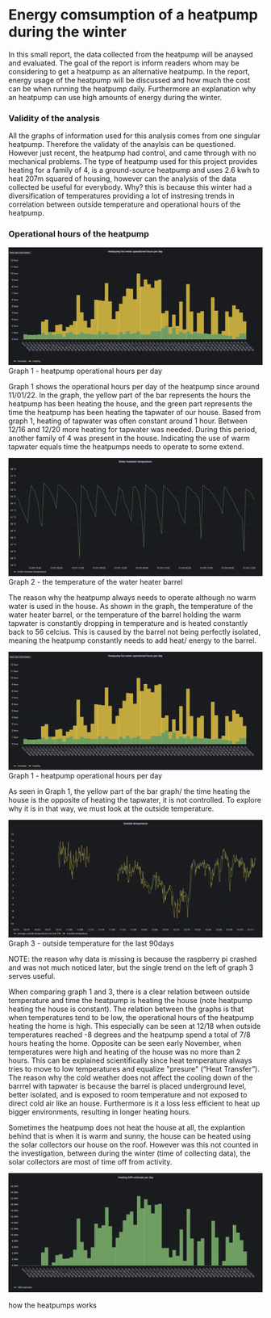 # Energy comsumption of a heatpump during the winter
In this small report, the data collected from the heatpump will be anaysed and evaluated. The goal of the report is inform readers whom may be considering to get a heatpump as an alternative heatpump. In the report, energy usage of the heatpump will be discussed and how much the cost can be when running the heatpump daily. Furthermore an explanation why an heatpump can use high amounts of energy during the winter.

### Validity of the analysis
All the graphs of information used for this analysis comes from one singular heatpump. Therefore the validaty of the anaylsis can be questioned. However just recent, the heatpump had control, and came through with no mechanical problems. The type of heatpump used for this project provides heating for a family of 4, is a ground-source heatpump and uses 2.6 kwh to heat 207m squared of housing, however can the analysis of the data collected be useful for everybody. Why? this is because this winter had a diversification of temperatures providing a lot of instresing trends in correlation between outside temperature and operational hours of the heatpump.

### Operational hours of the heatpump
![boiler hotwater temperature](graphs/Heatpump_hotwater_operational_hours_per_day_90days.png)
Graph 1 - heatpump operational hours per day

Graph 1 shows the operational hours per day of the heatpump since around 11/01/22. In the graph, the yellow part of the bar represents the hours the heatpump has been heating the house, and the green part represents the time the heatpump has been heating the tapwater of our house. Based from graph 1, heating of tapwater was often constant around 1 hour. Between 12/16 and 12/20 more heating for tapwater was needed. During this period, another family of 4 was present in the house. Indicating the use of warm tapwater equals time the heatpumps needs to operate to some extend.

![boiler hotwater temperature](graphs/boiler_hotwater_temperature_.png)
Graph 2 - the temperature of the water heater barrel

The reason why the heatpump always needs to operate although no warm water is used in the house. As shown in the graph, the temperature of the water heater barrel, or the temperature of the barrel holding the warm tapwater is constantly dropping in temperature and is heated constantly back to 56 celcius. This is caused by the barrel not being perfectly isolated, meaning the heatpump constantly needs to add heat/ energy to the barrel.

![boiler hotwater temperature](graphs/Heatpump_hotwater_operational_hours_per_day_90days.png)
Graph 1 - heatpump operational hours per day

As seen in Graph 1, the yellow part of the bar graph/ the time heating the house is the opposite of heating the tapwater, it is not controlled. To explore why it is in that way, we must look at the outside temperature.

![boiler hotwater temperature](graphs/outside_temperature_90days.png)
Graph 3 - outside temperature for the last 90days

NOTE: the reason why data is missing is because the raspberry pi crashed and was not much noticed later, but the single trend on the left of graph 3 serves useful.

When comparing graph 1 and 3, there is a clear relation between outside temperature and time the heatpump is heating the house (note heatpump heating the house is constant). The relation between the graphs is that when temperatures tend to be low, the operational hours of the heatpump heating the home is high. This especially can be seen at 12/18 when outside temperatures reached -8 degrees and the heatpump spend a total of 7/8 hours heating the home. Opposite can be seen early November, when temperatures were high and heating of the house was no more than 2 hours. This can be explained scientifically since heat temperature always tries to move to low temperatures and equalize "presure" (“Heat Transfer”). The reason why the cold weather does not affect the cooling down of the barrrel with tapwater is because the barrel is placed underground level, better isolated, and is exposed to room temperature and not exposed to direct cold air like an house. Furthermore is it a loss less efficient to heat up bigger environments, resulting in longer heating hours.

Sometimes the heatpump does not heat the house at all, the explantion behind that is when it is warm and sunny, the house can be heated using the solar collectors our house on the roof. However was this not counted in the investigation, between during the winter (time of collecting data), the solar collectors are most of time off from activity.

![boiler hotwater temperature](graphs/heating_kwh_estimate_per_day_90days.png)


how the heatpumps works


